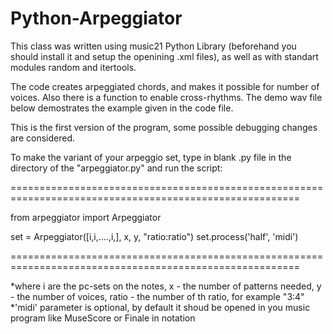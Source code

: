 # Python-Arpeggiator

This class was written using music21 Python Library (beforehand you should install it and setup the openining .xml files), as well as with standart modules random and itertools.

The code creates arpeggiated chords, and makes it possible for number of voices. Also there is a function to enable cross-rhythms. The demo wav file below demostrates the example given in the code file. 

This is the first version of the program, some possible debugging changes are considered. 

To make the variant of your arpeggio set, type in blank .py file in the directory of the "arpeggiator.py" and run the script:


========================================================================================================

from arpeggiator import Arpeggiator

set = Arpeggiator([i,i,....,i,], x, y, "ratio:ratio")
set.process('half', 'midi')

========================================================================================================

*where i are the pc-sets on the notes, x - the number of patterns needed, y - the number of voices, ratio - the number of th ratio, for example "3:4"
*'midi' parameter is optional, by default it shoud be opened in you music program like MuseScore or Finale in notation

